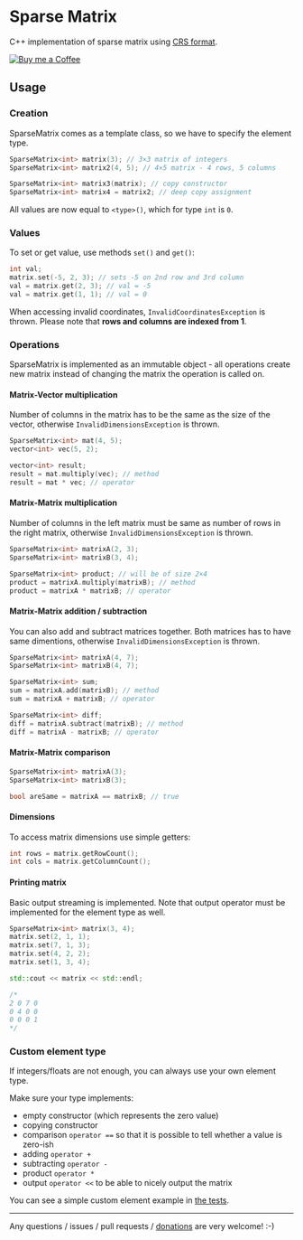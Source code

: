 # Sparse Matrix

C++ implementation of sparse matrix using [CRS format](http://netlib.org/linalg/html_templates/node91.html#SECTION00931100000000000000).

[![Buy me a Coffee](https://www.paypalobjects.com/en_US/i/btn/btn_donate_LG.gif)](https://www.paypal.com/cgi-bin/webscr?cmd=_s-xclick&hosted_button_id=KWQJ7VTXZMZLS)


## Usage

### Creation

SparseMatrix comes as a template class, so we have to specify the element type.

```cpp
SparseMatrix<int> matrix(3); // 3×3 matrix of integers
SparseMatrix<int> matrix2(4, 5); // 4×5 matrix - 4 rows, 5 columns

SparseMatrix<int> matrix3(matrix); // copy constructor
SparseMatrix<int> matrix4 = matrix2; // deep copy assignment
```

All values are now equal to `<type>()`, which for type `int` is `0`.

### Values

To set or get value, use methods `set()` and `get()`:

```cpp
int val;
matrix.set(-5, 2, 3); // sets -5 on 2nd row and 3rd column
val = matrix.get(2, 3); // val = -5
val = matrix.get(1, 1); // val = 0
```

When accessing invalid coordinates, `InvalidCoordinatesException` is thrown. Please note that **rows and columns are indexed from 1**.

### Operations

SparseMatrix is implemented as an immutable object - all operations create new matrix instead of changing the matrix the operation is called on.

#### Matrix-Vector multiplication

Number of columns in the matrix has to be the same as the size of the vector, otherwise `InvalidDimensionsException` is thrown.

```cpp
SparseMatrix<int> mat(4, 5);
vector<int> vec(5, 2);

vector<int> result;
result = mat.multiply(vec); // method
result = mat * vec; // operator
```

#### Matrix-Matrix multiplication

Number of columns in the left matrix must be same as number of rows in the right matrix, otherwise `InvalidDimensionsException` is thrown.

```cpp
SparseMatrix<int> matrixA(2, 3);
SparseMatrix<int> matrixB(3, 4);

SparseMatrix<int> product; // will be of size 2×4
product = matrixA.multiply(matrixB); // method
product = matrixA * matrixB; // operator
```

#### Matrix-Matrix addition / subtraction

You can also add and subtract matrices together. Both matrices has to have same dimentions, otherwise `InvalidDimensionsException` is thrown.

```cpp
SparseMatrix<int> matrixA(4, 7);
SparseMatrix<int> matrixB(4, 7);

SparseMatrix<int> sum;
sum = matrixA.add(matrixB); // method
sum = matrixA + matrixB; // operator

SparseMatrix<int> diff;
diff = matrixA.subtract(matrixB); // method
diff = matrixA - matrixB; // operator
```

#### Matrix-Matrix comparison

```cpp
SparseMatrix<int> matrixA(3);
SparseMatrix<int> matrixB(3);

bool areSame = matrixA == matrixB; // true
```

#### Dimensions

To access matrix dimensions use simple getters:

```cpp
int rows = matrix.getRowCount();
int cols = matrix.getColumnCount();
```

#### Printing matrix

Basic output streaming is implemented. Note that output operator must be implemented for the element type as well.

```cpp
SparseMatrix<int> matrix(3, 4);
matrix.set(2, 1, 1);
matrix.set(7, 1, 3);
matrix.set(4, 2, 2);
matrix.set(1, 3, 4);

std::cout << matrix << std::endl;

/*
2 0 7 0
0 4 0 0
0 0 0 1
*/
```

### Custom element type

If integers/floats are not enough, you can always use your own element type.

Make sure your type implements:

* empty constructor (which represents the zero value)
* copying constructor
* comparison `operator ==` so that it is possible to tell whether a value is zero-ish
* adding `operator +`
* subtracting `operator -`
* product `operator *`
* output `operator <<` to be able to nicely output the matrix

You can see a simple custom element example in [the tests](tests/cases/custom-type.h).


-----------

Any questions / issues / pull requests / [donations](https://www.paypal.com/cgi-bin/webscr?cmd=_s-xclick&hosted_button_id=KWQJ7VTXZMZLS) are very welcome! :-)

